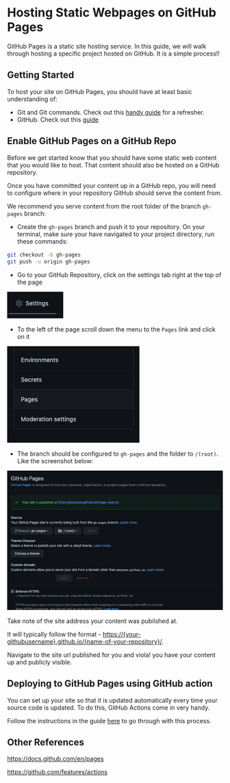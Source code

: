 # Hosting Static Webpages on GitHub Pages

GitHub Pages is a static site hosting service. In this guide, we will walk through hosting a specific project hosted on GitHub. It is a simple process!!

## Getting Started

To host your site on GitHub Pages, you should have at least basic understanding of:

* Git and Git commands. Check out this [handy guide](https://www.atlassian.com/git/tutorials/atlassian-git-cheatsheet) for a refresher.
* GitHub. Check out this [guide](https://guides.github.com/activities/hello-world/)

## Enable GitHub Pages on a GitHub Repo

Before we get started know that you should have some static web content that you would like to host.
That content should also be hosted on a GitHub repository.

Once you have committed your content up in a GitHub repo, you will need to configure where in your repository GitHub should serve the content from.

We recommend you serve content from the root folder of the branch `gh-pages` branch:

* Create the `gh-pages` branch and  push it to your repository. On your terminal, make sure your have navigated to your project directory, run these commands:

```bash
git checkout -b gh-pages
git push -u origin gh-pages
```

* Go to your GitHub Repository, click on the settings tab right at the top of the page

![settings tab](./assests/settings-tab.png)

* To the left of the page scroll down the menu to the `Pages` link and click on it

![Pages tab](./assests/pages-tab.png)

* The branch should be configured to `gh-pages` and the folder to `/(root)`. Like the screenshot below:

![configure](./assests/configure_branch.png)

Take note of the site address your content was pubilshed at.

It will typically follow the format  - <https://{your-githubusername}.github.io/{name-of-your-repository}/>.

Navigate to the site url published for you and viola! you have your content up and publicly visible.

## Deploying to GitHub Pages using GitHub action

You can set up your site so that it is updated automatically every time your source code is updated.
To do this, GitHub Actions come in very handy.

Follow the instructions in the  guide [here](https://github.com/marketplace/actions/deploy-to-github-pages) to go through with this process.

## Other References

<https://docs.github.com/en/pages>

<https://github.com/features/actions>
